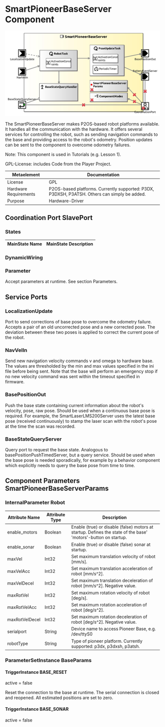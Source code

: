 # SmartPioneerBaseServer Component

![SmartPioneerBaseServer-ComponentImage](https://github.com/Servicerobotics-Ulm/ComponentRepository/blob/master/SmartPioneerBaseServer/model/SmartPioneerBaseServerComponentDefinition.jpg)

The SmartPioneerBaseServer makes P2OS-based robot platforms available. It handles all the communication with the hardware. It offers several services for controlling the robot, such as sending navigation commands to the base and providing access to the robot's odometry. Position updates can be sent to the component to overcome odometry failures.

Note: This component is used in Tutorials (e.g. Lesson 1).

GPL-License: includes Code from the Player Project.

| Metaelement | Documentation |
|-------------|---------------|
| License | GPL |
| Hardware Requirements | P2OS-based platforms. Currently supported: P3DX, P3DXSH, P3ATSH. Others can simply be added. |
| Purpose | Hardware-Driver |


## Coordination Port SlavePort


### States


| MainState Name | MainState Description |
|----------------|-----------------------|

### DynamicWiring


### Parameter

Accept parameters at runtime. See section Parameters.

## Service Ports

### LocalizationUpdate

Port to send corrections of base pose to overcome the odometry failure. Accepts a pair of an old uncorrected pose and a new corrected pose. The deviation between these two poses is applied to correct the current pose of the robot.

### NavVelIn

Send new navigation velocity commands v and omega to hardware base. The values are thresholded by the min and max values specified in the ini file before being sent.
						Note that the base will perform an emergency stop if no new velocity command was sent within the timeout specified in firmware.

### BasePositionOut

Push the base state containing current information about the robot's velocity, pose, raw pose. Should be used when a continuous base pose is required. For example, the SmartLaserLMS200Server uses the latest base pose (received continuously) to stamp the laser scan with the robot's pose at the time the scan was recorded.

### BaseStateQueryServer

Query port to request the base state. Analogous to basePositionPushTimedServer, but a query service. Should be used when the base pose is needed sporadically, for example by a behavior component which explicitly needs to query the base pose from time to time.


## Component Parameters SmartPioneerBaseServerParams

### InternalParameter Robot

| Attribute Name | Attribute Type | Description |
|----------------|----------------|-------------|
| enable_motors | Boolean | Enable (true) or disable (false) motors at startup. Defines the state of the base' 'motors'-button on startup. |
| enable_sonar | Boolean | Enable (true) or disable (false) sonar at startup. |
| maxVel | Int32 | Set maximum translation velocity of robot [mm/s]. |
| maxVelAcc | Int32 | Set maximum translation acceleration of robot [mm/s^2]. |
| maxVelDecel | Int32 | Set maximum translation deceleration of robot [mm/s^2]. Negative value. |
| maxRotVel | Int32 | Set maximum rotation velocity of robot [deg/s]. |
| maxRotVelAcc | Int32 | Set maximum rotation acceleration of robot [deg/s^2]. |
| maxRotVelDecel | Int32 | Set maximum rotation deceleration of robot [deg/s^2]. Negative value. |
| serialport | String | Device name to access Pioneer Base, e.g. /dev/ttyS0 |
| robotType | String | Type of pioneer platform. Currently supported: p3dx, p3dxsh, p3atsh. |

### ParameterSetInstance BaseParams

#### TriggerInstance BASE_RESET

active = false

Reset the connection to the base at runtime. The serial connection is closed and reopened. All estimated positions are set to zero.

#### TriggerInstance BASE_SONAR

active = false


